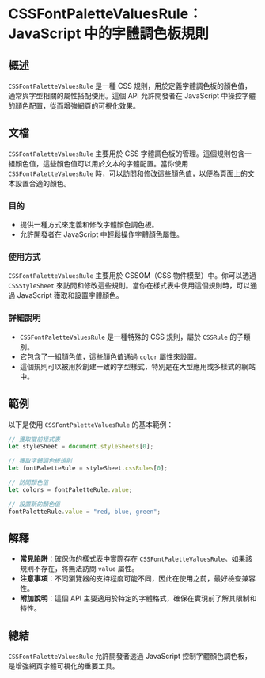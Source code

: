 <!--
Meta Description: # CSSFontPaletteValuesRule：JavaScript 中的字體調色板規則 ## 概述 `CSSFontPaletteValuesRule` 是一種 CSS 規則，用於定義字體調色板的顏色值，通常與字型相關的屬性搭配使用。這個 API 允許開發者在 JavaScript 中操控字...
Meta Keywords: cssfontpalettevaluesrule, javascript, css, let, fontpaletterule
-->

# CSSFontPaletteValuesRule：JavaScript 中的字體調色板規則

## 概述
`CSSFontPaletteValuesRule` 是一種 CSS 規則，用於定義字體調色板的顏色值，通常與字型相關的屬性搭配使用。這個 API 允許開發者在 JavaScript 中操控字體的顏色配置，從而增強網頁的可視化效果。

## 文檔
`CSSFontPaletteValuesRule` 主要用於 CSS 字體調色板的管理。這個規則包含一組顏色值，這些顏色值可以用於文本的字體配置。當你使用 `CSSFontPaletteValuesRule` 時，可以訪問和修改這些顏色值，以便為頁面上的文本設置合適的顏色。

### 目的
- 提供一種方式來定義和修改字體顏色調色板。
- 允許開發者在 JavaScript 中輕鬆操作字體顏色屬性。

### 使用方式
`CSSFontPaletteValuesRule` 主要用於 CSSOM（CSS 物件模型）中。你可以透過 `CSSStyleSheet` 來訪問和修改這些規則。當你在樣式表中使用這個規則時，可以通過 JavaScript 獲取和設置字體顏色。

### 詳細說明
- `CSSFontPaletteValuesRule` 是一種特殊的 CSS 規則，屬於 `CSSRule` 的子類別。
- 它包含了一組顏色值，這些顏色值通過 `color` 屬性來設置。
- 這個規則可以被用於創建一致的字型樣式，特別是在大型應用或多樣式的網站中。

## 範例
以下是使用 `CSSFontPaletteValuesRule` 的基本範例：

```javascript
// 獲取當前樣式表
let styleSheet = document.styleSheets[0];

// 獲取字體調色板規則
let fontPaletteRule = styleSheet.cssRules[0];

// 訪問顏色值
let colors = fontPaletteRule.value;

// 設置新的顏色值
fontPaletteRule.value = "red, blue, green";
```

## 解釋
- **常見陷阱**：確保你的樣式表中實際存在 `CSSFontPaletteValuesRule`。如果該規則不存在，將無法訪問 `value` 屬性。
- **注意事項**：不同瀏覽器的支持程度可能不同，因此在使用之前，最好檢查兼容性。
- **附加說明**：這個 API 主要適用於特定的字體格式，確保在實現前了解其限制和特性。

## 總結
`CSSFontPaletteValuesRule` 允許開發者透過 JavaScript 控制字體顏色調色板，是增強網頁字體可視化的重要工具。
